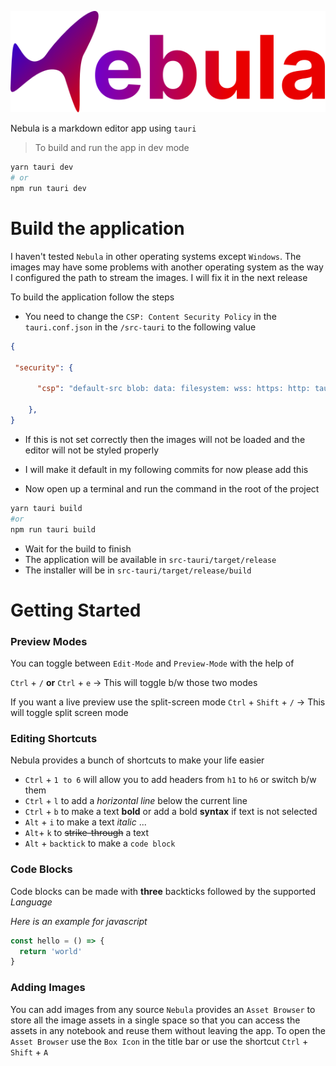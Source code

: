 ![logo-nebula](/assets/logo-nebula.svg)

Nebula is a markdown editor app using `tauri`

> To build and run the app in dev mode

```bash
yarn tauri dev
# or
npm run tauri dev
```

# Build the application

I haven't tested `Nebula` in other operating systems except `Windows`. The images may have some problems
with another operating system as the way I configured the path to stream the images. I will fix it in the next release

To build the application follow the steps

- You need to change the `CSP: Content Security Policy` in the `tauri.conf.json` in the `/src-tauri` to the following value

```json
{

 "security": {

      "csp": "default-src blob: data: filesystem: wss: https: http: tauri: 'unsafe-inline' asset: https://asset.localhost 'self'; img-src 'self' blob: data: asset: https://asset.localhost nb: https://nb.localhost; script-src 'self'; style-src https: tauri: 'unsafe-inline' https://tauri.localhost  'self'"

    },
}
```

- If this is not set correctly then the images will not be loaded and the editor will not be styled properly
- I will make it default in my following commits for now please add this

- Now open up a terminal and run the command in the root of the project

```bash
yarn tauri build
#or
npm run tauri build
```

- Wait for the build to finish
- The application will be available in `src-tauri/target/release`
- The installer will be in `src-tauri/target/release/build`

# Getting Started

### Preview Modes

You can toggle between `Edit-Mode` and `Preview-Mode` with the help of

`Ctrl` + `/` **or** `Ctrl` + `e` -> This will toggle b/w those two modes

If you want a live preview use the split-screen mode
`Ctrl` + `Shift` + `/` -> This will toggle split screen mode

### Editing Shortcuts

Nebula provides a bunch of shortcuts to make your life easier

- `Ctrl` + `1 to 6` will allow you to add headers from `h1` to `h6` or switch b/w them
- `Ctrl` + `l` to add a _horizontal line_ below the current line
- `Ctrl` + `b` to make a text **bold** or add a bold **syntax** if text is not selected
- `Alt` + `i` to make a text _italic_ ...
- `Alt`+ `k` to ~~strike-through~~ a text
- `Alt` + `backtick` to make a `code block`

### Code Blocks

Code blocks can be made with **three** backticks followed by the supported _Language_

_Here is an example for javascript_

```javascript
const hello = () => {
  return 'world'
}
```

### Adding Images

You can add images from any source `Nebula` provides an `Asset Browser` to store all the image
assets in a single space so that you can access the assets in any notebook and reuse them without leaving the app.
To open the `Asset Browser` use the `Box Icon` in the title bar or use the
shortcut `Ctrl` + `Shift` + `A`
